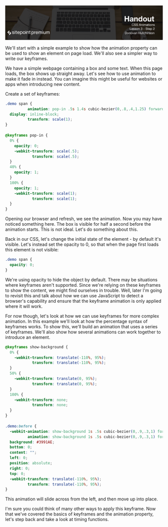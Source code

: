 ![](headings/3.2.png)

We'll start with a simple example to show how the animation property can be used to show an element on page load. We'll also see a simpler way to write our keyframes.

We have a simple webpage containing a box and some text. When this page loads, the box shows up straight away. Let's see how to use animation to make it fade in instead. You can imagine this might be useful for websites or apps when introducing new content.

Create a set of keyframes:

```css
.demo span {
          animation: pop-in .5s 1.4s cubic-bezier(0,.8,.4,1.25) forwards;
  display: inline-block;
          transform: scale(1);
}

@keyframes pop-in {
  0% {
    opacity: 0;
    -webkit-transform: scale(.5);
            transform: scale(.5);
  }
  40% {
    opacity: 1;
  }
  100% {
    opacity: 1;
    -webkit-transform: scale(1);
            transform: scale(1);
  }
}
```

Opening our browser and refresh, we see the animation. Now you may have noticed something here. The box is visible for half a second before the animation starts. This is not ideal. Let's do something about this.

Back in our CSS, let's change the initial state of the element - by default it's visible. Let's instead set the opacity to 0, so that when the page first loads this element is not visible:

```css
.demo span {
  opacity: 0;
}

```

We're using opacity to hide the object by default. There may be situations where keyframes aren't supported. Since we're relying on these keyframes to show the content, we might find ourselves in trouble. Well, later I'm going to revisit this and talk about how we can use JavaScript to detect a browser's capability and ensure that the keyframe animation is only applied where it will work.

For now though, let's look at how we can use keyframes for more complex animation. In this example we'll look at how the percentage syntax of keyframes works. To show this, we'll build an animation that uses a series of keyframes. We'll also show how several animations can work together to introduce an element.

```css
@keyframes show-background {
  0% {
    -webkit-transform: translate(-110%, 95%);
            transform: translate(-110%, 95%);
  }
  50% {
    -webkit-transform: translate(0, 95%);
            transform: translate(0, 95%);
  }
  100% {
    -webkit-transform: none;
            transform: none;
  }
}

.demo:before {
  -webkit-animation: show-background 1s .5s cubic-bezier(0,.9,.3,1) forwards;
          animation: show-background 1s .5s cubic-bezier(0,.9,.3,1) forwards;
  background: #3991AE;
  bottom: 0;
  content: "";
  left: 0;
  position: absolute;
  right: 0;
  top: 0;
  -webkit-transform: translate(-110%, 95%);
          transform: translate(-110%, 95%);
}
```

This animation will slide across from the left, and then move up into place.

I'm sure you could think of many other ways to apply this keyframe. Now that we've covered the basics of keyframes and the animation property, let's step back and take a look at timing functions.


